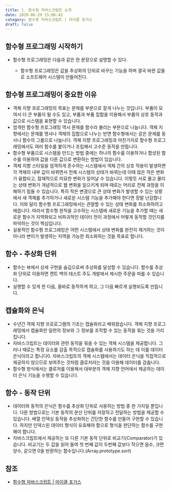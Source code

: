 ```yaml
---
title: 1. 함수형 자바스크립트 소개
date: 2020-06-29 15:06:42
category: 함수형 자바스크립트 | 마이클 포거스
draft: false
---
```


## 함수형 프로그래밍 시작하기

- 함수형 프로그래밍은 다음과 같은 한 문장으로 설명할 수 있다.

  - 함수형 프로그래밍은 값을 추상화의 단위로 바꾸는 기능을 하며 결국 바뀐 값들로 소프트웨어 시스템이 만들어진다.

## 함수형 프로그래밍이 중요한 이유

- 객체 지향 프로그래밍의 목표는 문제를 부분으로 잘게 나누는 것입니다. 부품이 모여서 더 큰 부품이 될 수도 있고, 부품과 부품 집합을 이용해서 부품의 상호 동작과 값으로 시스템을 표현할 수 있습니다.
- 엄격한 함수형 프로그래밍 역시 문제를 함수라 불리는 부분으로 나눕니다. 객체 지향에서는 문제를 명사나 객체의 집합으로 나누는 반면 함수형에서는 같은 문제를 동사나 함수의 그룹으로 나눕니다. 객체 지향 프로그래밍과 마찬가지로 함수형 프로그래밍에서도 여러 함수를 붙이거나 조립해서 고수준 동작을 만듭니다.
- 함수형 부품으로 시스템을 만드는 방법 중에는 하나의 함수를 이용하거나 합성된 함수를 이용하여 값을 다른 값으로 변환하는 방법이 있습니다.
- 객체 지향 스타일을 엄격하게 준수하는 시스템에서 객체 간의 상호 작용이 발생하면 각 객체의 내부 값이 바뀌면서 전체 시스템의 상태가 바뀌는데 이때 많은 작은 변화가 융합되고, 잠재적으로 미묘한 변화가 일어날 수 있습니다. 이렇듯 서로 물고 물리는 상태 변화가 개념적으로 웹 변화을 일으키게 되며 때로는 머리로 전체 과정을 이해하기 힘들 수 있습니다. 특히 작은 변경으로 큰 상태 변화가 발생할 수 있는 상황에서 새 객체를 추가하거나 새로운 시스템 기능을 추가해야 한다면 정말 난감합니다. 이와 달리 함수형 프로그래밍에서는 관찰할 수 있는 상태 변화를 최소화하려고 애씁니다. 따라서 함수형 원칙을 고수하는 시스템에 새로운 기능을 추가할 때는 새로운 함수가 지역화되고 비파괴적인 데이터 전이 과정에서 어떻게 동작할 것인지를 파악하는 것이 핵심입니다.
- 실용적인 함수형 프로그래밍은 어떤 시스템에서 상태 변화를 완전히 제거하는 것이 아니라 변이가 발생하는 지역을 가능한 최소화하는 것을 목표로 합니다.

## 함수 - 추상화 단위

- 함수는 뷰에서 상세 구현을 숨김으로써 추상화를 달성할 수 있습니다. 함수를 추상화 단위로 이용하면 켄트 백의 테스트 주도 개발에서 제시한 주문을 따를 수 있습니다.
- 실행할 수 있게 한 다음, 올바로 동작하게 하고, 그 다음 빠르게 실행되도록 만듭니다.

## 캡슐화와 은닉

- 수년간 객체 지향 프로로그램의 기초는 캡슐화라고 배워왔습니다. 객체 지향 프로그래밍에서 캡슐화란 일련의 정보와 그 정보를 조작할 수 있는 동작을 묶는 것을 가리킵니다.
- 자바스크립트는 데이터와 관련 동작을 묶을 수 있는 객체 시스템을 제공합니다. 그러나 때로는 특정 요소를 감출 목적으로 캡슐화를 사용하기도 하는 데 이를 데이터 은닉이라고 합니다0. 자바스크립트의 객체 시스템에서는 데이터 은닉을 직접적으로 제공하지 않으므로 보여주는 것처럼 클로저라는 것을 이용해 데이터를 감춥니다.
- 함수형 방식에서는 클로저를 이용해서 대부분의 객체 지향 언어에서 제공하는 데이터 은닉 기능을 수행할 수 있습니다.

## 함수 - 동작 단위

- 데이터와 동작의 은닉은 함수를 추상화 단위로 사용하는 방법 중 한 가지일 뿐입니다. 다른 방법으로는 기본 동작의 분산 단위를 저장하고 전달하는 방법을 제공할 수 있습니다. 배열 인덱싱 동작을 추상화하는 간단한 함수를 만들어 구현할 수 있습니다. 하지만 인덱스된 데이터 형식이 유효해야 함으로 형식을 판단하는 함수를 구현해야 합니다.
- 자바스크립트에서 제공하는 또 다른 기본 동작 단위로 비교기(Comparator)가 있습니다. 비교기는 두 값을 읽어 들여 첫 번째 값이 두번째 값보다 작으면 음수, 크면 양수, 같으면 0을 반환하는 함수입니다.(Array.prototype.sort)

## 참조

- [함수형 자바스크립트 | 마이클 포거스](https://peter-cho.gitbook.io/book/11/or-1)
